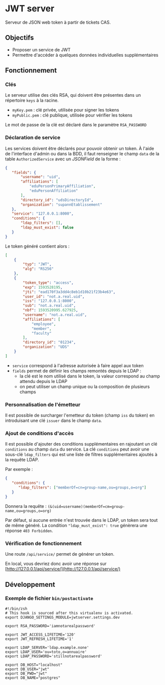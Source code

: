 # JWT server


Serveur de JSON web token à partir de tickets CAS.

## Objectifs

 - Proposer un service de JWT
 - Permettre d'accéder à quelques données individuelles supplémentaires

## Fonctionnement

### Clés

Le serveur utilise des clés RSA, qui doivent être présentes dans un répertoire `keys` à la racine.
 - `myKey.pem` : clé privée, utilisée pour signer les tokens
 - `myPublic.pem` : clé publique, utilisée pour vérifier les tokens

 Le mot de passe de la clé est déclaré dans le paramètre `RSA_PASSWORD`
 
 ### Déclaration de service
 
 Les services doivent être déclarés pour pouvoir obtenir un token.
 À l'aide de l'interface d'admin ou dans la BDD, il faut renseigner
 le champ `data` de la table `AuthorizedService` avec
 un *JSONField* de la forme :
 ```json
{
    "fields": {
        "username": "uid",
        "affiliations": [
            "eduPersonPrimaryAffiliation",
            "eduPersonAffiliation"
        ],
        "directory_id": "udsDirectoryId",
        "organization": "supannEtablissement"
    },
    "service": "127.0.0.1:8000",
    "conditions": {
        "ldap_filters": [],
        "ldap_must_exist": false
    }
}
```

Le token généré contient alors :

```json
[
    {
        "typ": "JWT",
        "alg": "RS256"
    },
    {
        "token_type": "access",
        "exp": 1593528195,
        "jti": "ead170f3a3dd4c8eb1d10b21f23b4e63",
        "user_id": "not.a.real.uid",
        "iss": "127.0.0.1:8000",
        "sub": "not.a.real.uid",
        "nbf": 1593520995.627925,
        "username": "not.a.real.uid",
        "affiliations": [
            "employee",
            "member",
            "faculty"
        ],
        "directory_id": "01234",
        "organization": "UDS"
    }
]
```

 - `service` correspond à l'adresse autorisée à faire appel aux token
 - `fields` permet de définir les champs remontés depuis le LDAP :
   - la clé est le nom utilisé dans le token, la valeur correspond au champ attendu depuis le LDAP
   - on peut utiliser un champ unique ou la composition de plusieurs champs
   
 ### Personnalisation de l'émetteur

 Il est possible de surcharger l'emetteur du token (champ `iss` du token) en introduisant une clé `issuer` dans le champ `data`.

 ### Ajout de conditions d'accès
 
 Il est possible d'ajouter des conditions supplémentaires en rajoutant un clé `conditions` au champ `data` du service.
 La clé `conditions` peut avoir une sous-clé `ldap_filters` qui est une liste de filtres supplémentaires ajoutés à 
 la requête LDAP. 

 Par exemple :
 ```json
{
    "conditions": {
       "ldap_filters": ["memberOf=cn=group-name,ou=groups,o=org"]
    }
}
```
 Donnera la requête : `(&(uid=username)(memberOf=cm=group-name,ou=groups,o=org)`

 Par défaut, si aucune entrée n'est trouvée dans le LDAP, un token sera tout de même généré. 
 La condition `"ldap_must_exist": true` génèrera une réponse `403 Forbidden`.
 
 ### Vérification de fonctionnement
 
 Une route `/api/service/` permet de générer un token.
 
 En local, vous devriez donc avoir une réponse sur [http://127.0.0.1/api/service/](http://127.0.0.1/api/service/)
 
 ## Développement
 
 ### Exemple de fichier `bin/postactivate`
 
 ```shell script
#!/bin/zsh
# This hook is sourced after this virtualenv is activated.
export DJANGO_SETTINGS_MODULE=jwtserver.settings.dev

export RSA_PASSWORD='iamnotarealpassword'

export JWT_ACCESS_LIFETIME='120'
export JWT_REFRESH_LIFETIME='1'

export LDAP_SERVER='ldap.example.none'
export LDAP_USER='ou=toto,o=annuaire'
export LDAP_PASSWORD='stillnotarealpassword'

export DB_HOST="localhost"
export DB_USER="jwt"
export DB_PWD="jwt"
export DB_NAME="postgres"
```
